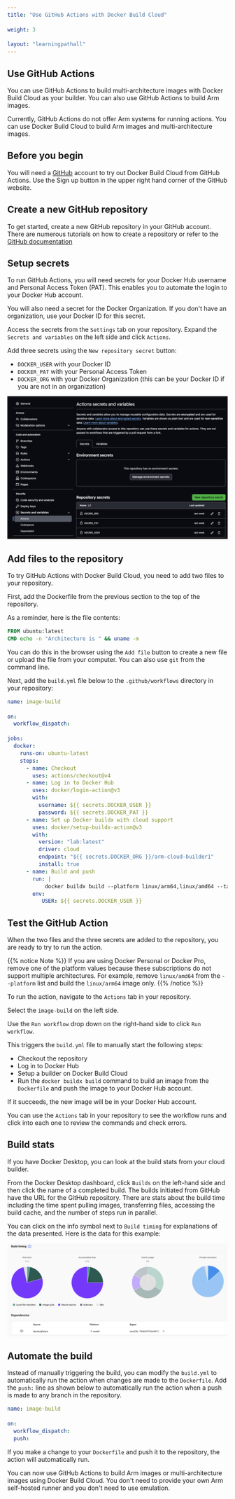 ```yaml
---
title: "Use GitHub Actions with Docker Build Cloud"

weight: 3

layout: "learningpathall"
---
```


## Use GitHub Actions

You can use GitHub Actions to build multi-architecture images with Docker Build Cloud as your builder. You can also use GitHub Actions to build Arm images. 

Currently, GitHub Actions do not offer Arm systems for running actions. You can use Docker Build Cloud to build Arm images and multi-architecture images.

## Before you begin

You will need a [GitHub](https://github.com) account to try out Docker Build Cloud from GitHub Actions. Use the Sign up button in the upper right hand corner of the GitHub website.

## Create a new GitHub repository

To get started, create a new GitHub repository in your GitHub account. There are numerous tutorials on how to create a repository or refer to the [GitHub documentation](https://docs.github.com/en/repositories/creating-and-managing-repositories/creating-a-new-repository)

## Setup secrets

To run GitHub Actions, you will need secrets for your Docker Hub username and Personal Access Token (PAT). This enables you to automate the login to your Docker Hub account. 

You will also need a secret for the Docker Organization. If you don't have an organization, use your Docker ID for this secret.

Access the secrets from the `Settings` tab on your repository. Expand the `Secrets and variables` on the left side and click `Actions`.

Add three secrets using the `New repository secret` button:
- `DOCKER_USER` with your Docker ID
- `DOCKER_PAT` with your Personal Access Token 
- `DOCKER_ORG` with your Docker Organization (this can be your Docker ID if you are not in an organization)

![GitHub Actions Secrets #center](_images/secrets.png)

## Add files to the repository

To try GitHub Actions with Docker Build Cloud, you need to add two files to your repository.

First, add the Dockerfile from the previous section to the top of the repository.

As a reminder, here is the file contents:

```dockerfile
FROM ubuntu:latest
CMD echo -n "Architecture is " && uname -m
```

You can do this in the browser using the `Add file` button to create a new file or upload the file from your computer. You can also use `git` from the command line.

Next, add the `build.yml` file below to the `.github/workflows` directory in your repository: 

```yml
name: image-build

on:
  workflow_dispatch:

jobs:
  docker:
    runs-on: ubuntu-latest
    steps:
      - name: Checkout
        uses: actions/checkout@v4
      - name: Log in to Docker Hub
        uses: docker/login-action@v3
        with:
          username: ${{ secrets.DOCKER_USER }}
          password: ${{ secrets.DOCKER_PAT }}
      - name: Set up Docker buildx with cloud support
        uses: docker/setup-buildx-action@v3
        with:
          version: "lab:latest"
          driver: cloud
          endpoint: "${{ secrets.DOCKER_ORG }}/arm-cloud-builder1"
          install: true
      - name: Build and push
        run: |
            docker buildx build --platform linux/arm64,linux/amd64 --tag $USER/cloud-build-test --push .
        env:
           USER: ${{ secrets.DOCKER_USER }}
```

## Test the GitHub Action

When the two files and the three secrets are added to the repository, you are ready to try to run the action.

{{% notice Note %}}
If you are using Docker Personal or Docker Pro, remove one of the platform values because these subscriptions do not support multiple architectures. For example, remove `linux/amd64` from the `--platform` list and build the `linux/arm64` image only. 
{{% /notice %}}

To run the action, navigate to the `Actions` tab in your repository. 

Select the `image-build` on the left side. 

Use the `Run workflow` drop down on the right-hand side to click `Run workflow`. 

This triggers the `build.yml` file to manually start the following steps:
- Checkout the repository
- Log in to Docker Hub
- Setup a builder on Docker Build Cloud
- Run the `docker buildx build` command to build an image from the `Dockerfile` and push the image to your Docker Hub account.

If it succeeds, the new image will be in your Docker Hub account. 

You can use the `Actions` tab in your repository to see the workflow runs and click into each one to review the commands and check errors.

## Build stats

If you have Docker Desktop, you can look at the build stats from your cloud builder. 

From the Docker Desktop dashboard, click `Builds` on the left-hand side and then click the name of a completed build. The builds initiated from GitHub have the URL for the GitHub repository. There are stats about the build time including the time spent pulling images, transferring files, accessing the build cache, and the number of steps run in parallel.

You can click on the info symbol next to `Build timing` for explanations of the data presented. Here is the data for this example:

![Build stats  #center](_images/build-stats.png)

## Automate the build

Instead of manually triggering the build, you can modify the `build.yml` to automatically run the action when changes are made to the `Dockerfile`. Add the `push:` line as shown below to automatically run the action when a push is made to any branch in the repository.

```yml
name: image-build

on:
  workflow_dispatch:
  push:
```

If you make a change to your `Dockerfile` and push it to the repository, the action will automatically run.

You can now use GitHub Actions to build Arm images or multi-architecture images using Docker Build Cloud. You don't need to provide your own Arm self-hosted runner and you don't need to use emulation.

